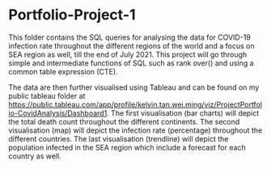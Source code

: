 # Portfolio-Project-1
This folder contains the SQL queries for analysing the data for COVID-19 infection rate throughout the different regions of the world and a focus on SEA region as well, till the end of July 2021. This project will go through simple and intermediate functions of SQL such as rank over() and using a common table expression (CTE).  

The data are then further visualised using Tableau and can be found on my public tableau folder at https://public.tableau.com/app/profile/kelvin.tan.wei.ming/viz/ProjectPortfolio-CovidAnalysis/Dashboard1.
The first visualisation (bar charts) will depict the total death count throughout the different continents.
The second visualisation (map) will depict the infection rate (percentage) throughout the different countries.
The last visualisation (trendline) will depict the population infected in the SEA region which include a forecast for each country as well. 
